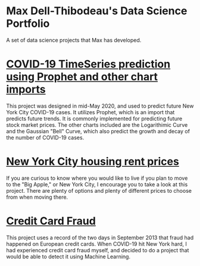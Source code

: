 # Max Dell-Thibodeau's Data Science Portfolio
A set of data science projects that Max has developed.

# [COVID-19 TimeSeries prediction using Prophet and other chart imports](https://github.com/Aacgectyuoki/COVID19Cases/blob/master/covid-19-project.ipynb)
This project was designed in mid-May 2020, and used to predict future New York City COVID-19 cases. It utilizes Prophet, which is an import that predicts future trends. It is commonly implemented for predicting future stock market prices. The other charts included are the Logarithimic Curve and the Gaussian "Bell" Curve, which also predict the growth and decay of the number of COVID-19 cases.

# [New York City housing rent prices](https://github.com/Aacgectyuoki/NYCHousingRentPrices/blob/master/nychousingprices-py.ipynb)
If you are curious to know where you would like to live if you plan to move to the "Big Apple," or New York City, I encourage you to take a look at this project. There are plenty of options and plenty of different prices to choose from when moving there.

# [Credit Card Fraud](https://github.com/Aacgectyuoki/CreditCardFraud.py/blob/master/creditcardfraud.ipynb)
This project uses a record of the two days in September 2013 that fraud had happened on European credit cards. When COVID-19 hit New York hard, I had experienced credit card fraud myself, and decided to do a project that would be able to detect it using Machine Learning.

